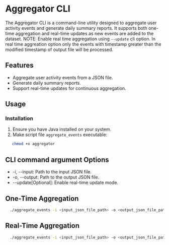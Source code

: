# Aggregator CLI

The Aggregator CLI is a command-line utility designed to aggregate user activity events and generate daily summary reports. It supports both one-time aggregation and real-time updates as new events are added to the dataset.
NOTE: Enable real time aggregation using `--update` cli option. In real time aggreation option only the events with timestamp greater than the modified timestamp of output file will be processed.

## Features

- Aggregate user activity events from a JSON file.
- Generate daily summary reports.
- Support real-time updates for continuous aggregation.

## Usage

### Installation

1. Ensure you have Java installed on your system.
2. Make script file `aggregate_events` executable:
```bash
   chmod +x aggregator
 ```

## CLI command argument Options
- -i, --input: Path to the input JSON file.
- -o, --output: Path to the output JSON file.
- --update[Optional]: Enable real-time update mode.

## One-Time Aggregation
```bash
  ./aggregate_events -i <input_json_file_path> -o <output_json_file_path>
```
## Real-Time Aggregation
```bash
  ./aggregate_events -i <input_json_file_path> -o <output_json_file_path> --update
```